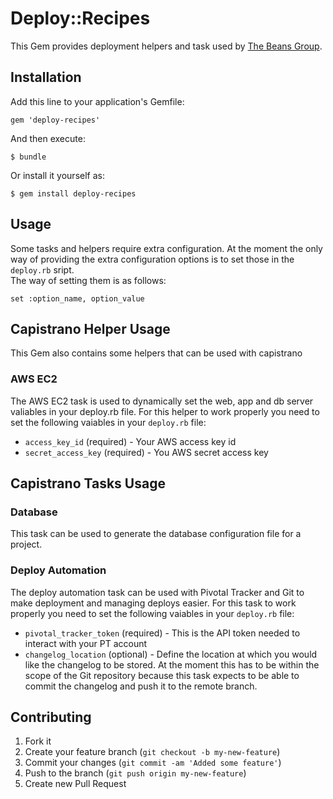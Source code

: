 # Deploy::Recipes

This Gem provides deployment helpers and task used by [The Beans Group][1].

## Installation

Add this line to your application's Gemfile:

    gem 'deploy-recipes'

And then execute:

    $ bundle

Or install it yourself as:

    $ gem install deploy-recipes

## Usage
Some tasks and helpers require extra configuration. At the moment the only way of providing the extra configuration options is to set those in the `deploy.rb` sript.  
The way of setting them is as follows:

	set :option_name, option_value

## Capistrano Helper Usage
This Gem also contains some helpers that can be used with capistrano

### AWS EC2
The AWS EC2 task is used to dynamically set the web, app and db server valiables in your deploy.rb file.
For this helper to work properly you need to set the following vaiables in your `deploy.rb` file:

* `access_key_id` (required)      - Your AWS access key id
* `secret_access_key` (required) - You AWS secret access key

## Capistrano Tasks Usage


### Database
This task can be used to generate the database configuration file for a project.

### Deploy Automation
The deploy automation task can be used with Pivotal Tracker and Git to make deployment and managing deploys easier.
For this task to work properly you need to set the following vaiables in your `deploy.rb` file:

* `pivotal_tracker_token` (required) - This is the API token needed to interact with your PT account
* `changelog_location` (optional)    - Define the location at which you would like the changelog to be stored. At the moment this has to be within 
the scope of the Git repository because this task expects to be able to commit the changelog and push it to the remote branch.


## Contributing

1. Fork it
2. Create your feature branch (`git checkout -b my-new-feature`)
3. Commit your changes (`git commit -am 'Added some feature'`)
4. Push to the branch (`git push origin my-new-feature`)
5. Create new Pull Request

[1]: http://www.thebeansgroup.com "The Beans Group"